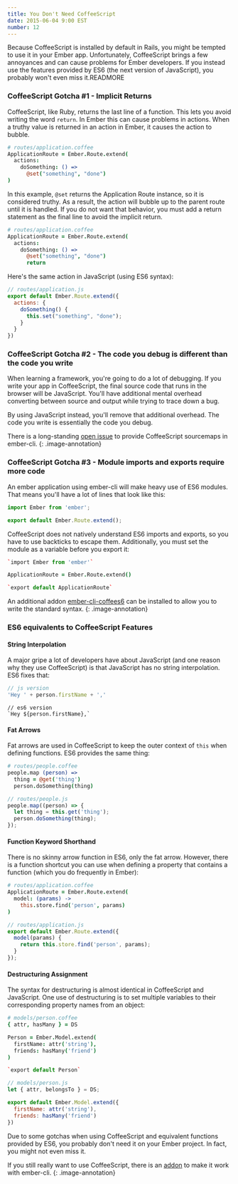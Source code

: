 ```yaml
---
title: You Don't Need CoffeeScript
date: 2015-06-04 9:00 EST
number: 12
---
```


Because CoffeeScript is installed by default in Rails, you might be tempted to use it in your Ember app. Unfortunately, CoffeeScript brings a few annoyances and can cause problems for Ember developers. If you instead use the features provided by ES6 (the next version of JavaScript), you probably won't even miss it.READMORE

### CoffeeScript Gotcha #1 - Implicit Returns

CoffeeScript, like Ruby, returns the last line of a function. This lets you avoid writing the word `return`. In Ember this can cause problems in actions. When a truthy value is returned in an action in Ember, it causes the action to bubble.

~~~coffee
# routes/application.coffee
ApplicationRoute = Ember.Route.extend(
  actions:
    doSomething: () =>
      @set("something", "done")
)
~~~

In this example, `@set` returns the Application Route instance, so it is considered truthy. As a result, the action will bubble up to the parent route until it is handled. If you do not want that behavior, you must add a return statement as the final line to avoid the implicit return.

~~~coffee
# routes/application.coffee
ApplicationRoute = Ember.Route.extend(
  actions:
    doSomething: () =>
      @set("something", "done")
      return
~~~

Here's the same action in JavaScript (using ES6 syntax):

~~~js
// routes/application.js
export default Ember.Route.extend({
  actions: {
    doSomething() {
      this.set("something", "done");
    }
  }
})
~~~

### CoffeeScript Gotcha #2 - The code you debug is different than the code you write

When learning a framework, you're going to do a lot of debugging. If you write your app in CoffeeScript, the final source code that runs in the browser will be JavaScript. You'll have additional mental overhead converting between source and output while trying to trace down a bug.

By using JavaScript instead, you'll remove that additional overhead. The code you write is essentially the code you debug.

There is a long-standing [open issue](https://github.com/kimroen/ember-cli-coffeescript/issues/7) to provide CoffeeScript sourcemaps in ember-cli.
{: .image-annotation}

### CoffeeScript Gotcha #3 - Module imports and exports require more code

An ember application using ember-cli will make heavy use of ES6 modules. That means you'll have a lot of lines that look like this:

~~~js
import Ember from 'ember';

export default Ember.Route.extend();
~~~

CoffeeScript does not natively understand ES6 imports and exports, so you have to use backticks to escape them. Additionally, you must set the module as a variable before you export it:

~~~coffee
`import Ember from 'ember'`

ApplicationRoute = Ember.Route.extend()

`export default ApplicationRoute`
~~~

An additional addon [ember-cli-coffees6](https://github.com/alexspeller/ember-cli-coffees6) can be installed to allow you to write the standard syntax.
{: .image-annotation}


### ES6 equivalents to CoffeeScript Features

#### String Interpolation

A major gripe a lot of developers have about JavaScript (and one reason why they use CoffeeScript) is that JavaScript has no string interpolation. ES6 fixes that:

~~~js
// js version
'Hey ' + person.firstName + ','
~~~

~~~es6
// es6 version
`Hey ${person.firstName},`
~~~

#### Fat Arrows

Fat arrows are used in CoffeeScript to keep the outer context of `this` when defining functions. ES6 provides the same thing:

~~~coffee
# routes/people.coffee
people.map (person) =>
  thing = @get('thing')
  person.doSomething(thing)
~~~

~~~js
// routes/people.js
people.map((person) => {
  let thing = this.get('thing');
  person.doSomething(thing);
});
~~~

#### Function Keyword Shorthand

There is no skinny arrow function in ES6, only the fat arrow. However, there is a function shortcut you can use when defining a property that contains a function (which you do frequently in Ember):

~~~coffee
# routes/application.coffee
ApplicationRoute = Ember.Route.extend(
  model: (params) ->
    this.store.find('person', params)  
)
~~~

~~~js
// routes/application.js
export default Ember.Route.extend({
  model(params) {
    return this.store.find('person', params);
  }
});
~~~

#### Destructuring Assignment

The syntax for destructuring is almost identical in CoffeeScript and JavaScript. One use of destructuring is to set multiple variables to their corresponding property names from an object:

~~~coffee
# models/person.coffee
{ attr, hasMany } = DS

Person = Ember.Model.extend(
  firstName: attr('string'),
  friends: hasMany('friend')
)

`export default Person`
~~~

~~~js
// models/person.js
let { attr, belongsTo } = DS;

export default Ember.Model.extend({
  firstName: attr('string'),
  friends: hasMany('friend')
})
~~~

Due to some gotchas when using CoffeeScript and equivalent functions provided by ES6, you probably don't need it on your Ember project. In fact, you might not even miss it.

If you still really want to use CoffeeScript, there is an [addon](https://github.com/kimroen/ember-cli-coffeescript) to make it work with ember-cli.
{: .image-annotation}
